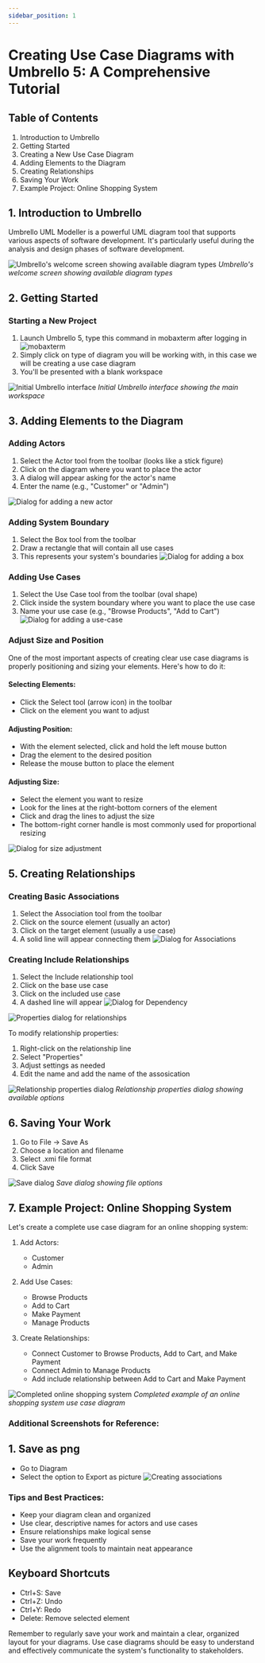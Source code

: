 ```yaml
---
sidebar_position: 1
---
```


# Creating Use Case Diagrams with Umbrello 5: A Comprehensive Tutorial

## Table of Contents
1. Introduction to Umbrello
2. Getting Started
3. Creating a New Use Case Diagram
4. Adding Elements to the Diagram
5. Creating Relationships
6. Saving Your Work
7. Example Project: Online Shopping System

## 1. Introduction to Umbrello

Umbrello UML Modeller is a powerful UML diagram tool that supports various aspects of software development. It's particularly useful during the analysis and design phases of software development.

![Umbrello's welcome screen showing available diagram types](/img/use-case/Screenshot%202025-02-06%20090838.png)
*Umbrello's welcome screen showing available diagram types*

## 2. Getting Started

### Starting a New Project
1. Launch Umbrello 5, type this command in mobaxterm after logging in
![mobaxterm](/img/use-case/launch.png)
2. Simply click on type of diagram you will be working with, in this case we will be creating a use case diagram
3. You'll be presented with a blank workspace

![Initial Umbrello interface](/img/use-case/choose-diagram.png)
*Initial Umbrello interface showing the main workspace*

## 3. Adding Elements to the Diagram

### Adding Actors
1. Select the Actor tool from the toolbar (looks like a stick figure)
2. Click on the diagram where you want to place the actor
3. A dialog will appear asking for the actor's name
4. Enter the name (e.g., "Customer" or "Admin")

![Dialog for adding a new actor](/img/use-case/actor-tool.png)

### Adding System Boundary
1. Select the Box tool from the toolbar
2. Draw a rectangle that will contain all use cases
3. This represents your system's boundaries
![Dialog for adding a box](/img/use-case/add-box.png)

### Adding Use Cases
1. Select the Use Case tool from the toolbar (oval shape)
2. Click inside the system boundary where you want to place the use case
3. Name your use case (e.g., "Browse Products", "Add to Cart")
![Dialog for adding a use-case](/img/use-case/add-use-cases.png)


### Adjust Size and Position
One of the most important aspects of creating clear use case diagrams is properly positioning and sizing your elements. Here's how to do it:

#### Selecting Elements:
- Click the Select tool (arrow icon) in the toolbar
- Click on the element you want to adjust

#### Adjusting Position:
- With the element selected, click and hold the left mouse button
- Drag the element to the desired position
- Release the mouse button to place the element

#### Adjusting Size:
- Select the element you want to resize
- Look for the lines at the right-bottom corners of the element
- Click and drag the lines to adjust the size
- The bottom-right corner handle is most commonly used for proportional resizing

![Dialog for size adjustment](/img/use-case/adjust-size.png)

## 5. Creating Relationships

### Creating Basic Associations
1. Select the Association tool from the toolbar
2. Click on the source element (usually an actor)
3. Click on the target element (usually a use case)
4. A solid line will appear connecting them
![Dialog for Associations](/img/use-case/Associations.png)

### Creating Include Relationships
1. Select the Include relationship tool
2. Click on the base use case
3. Click on the included use case
4. A dashed line will appear
![Dialog for Dependency](/img/use-case/Dep.png)

![Properties dialog for relationships](/img/use-case/properties.png)


To modify relationship properties:
1. Right-click on the relationship line
2. Select "Properties"
3. Adjust settings as needed
4. Edit the name and add the name of the assosication

![Relationship properties dialog](/img/use-case/name_and_roles.png)
*Relationship properties dialog showing available options*

## 6. Saving Your Work

1. Go to File → Save As
2. Choose a location and filename
3. Select .xmi file format
4. Click Save

![Save dialog](/img/use-case/saving.png)
*Save dialog showing file options*

## 7. Example Project: Online Shopping System

Let's create a complete use case diagram for an online shopping system:

1. Add Actors:
   - Customer
   - Admin

2. Add Use Cases:
   - Browse Products
   - Add to Cart
   - Make Payment
   - Manage Products

3. Create Relationships:
   - Connect Customer to Browse Products, Add to Cart, and Make Payment
   - Connect Admin to Manage Products
   - Add include relationship between Add to Cart and Make Payment

![Completed online shopping system](/img/use-case/example.png)
*Completed example of an online shopping system use case diagram*

### Additional Screenshots for Reference:
## 1. Save as png
- Go to Diagram
- Select the option to Export as picture
![Creating associations](/img/use-case/save-image.png)


### Tips and Best Practices:
- Keep your diagram clean and organized
- Use clear, descriptive names for actors and use cases
- Ensure relationships make logical sense
- Save your work frequently
- Use the alignment tools to maintain neat appearance

## Keyboard Shortcuts
- Ctrl+S: Save
- Ctrl+Z: Undo
- Ctrl+Y: Redo
- Delete: Remove selected element

Remember to regularly save your work and maintain a clear, organized layout for your diagrams. Use case diagrams should be easy to understand and effectively communicate the system's functionality to stakeholders.